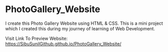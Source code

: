 # PhotoGallery_Website
I create this Photo Gallery Website using HTML &amp; CSS. This is a mini project which I created this during my journey of learning of Web Development.

Visit Link To Preview Website:  https://SibuSunilGithub.github.io/PhotoGallery_Website/
